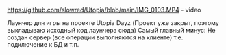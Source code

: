 https://github.com/slowred/Utopia/blob/main/IMG_0103.MP4 - video

Лаунчер для игры на проекте Utopia Dayz (Проект уже закрыт, поэтому выкладываю исходный код лаунчера сюда)
Самый главный минус:
Не создан сервер (все операции выполняются на клиенте) т.е. подключение к БД и т.п.
